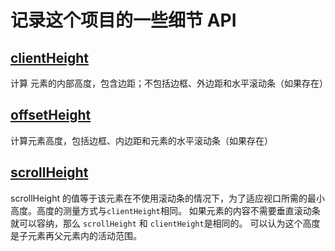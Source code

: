 # 记录这个项目的一些细节 API
## [clientHeight](https://developer.mozilla.org/zh-CN/docs/Web/API/Element/clientHeight)
计算 元素的内部高度，包含边距；不包括边框、外边距和水平滚动条（如果存在）

## [offsetHeight](https://developer.mozilla.org/zh-CN/docs/Web/API/HTMLElement/offsetHeight)
计算元素高度，包括边框、内边距和元素的水平滚动条（如果存在）

## [scrollHeight](https://developer.mozilla.org/zh-CN/docs/Web/API/Element/scrollHeight)
scrollHeight 的值等于该元素在不使用滚动条的情况下，为了适应视口所需的最小高度。高度的测量方式与`clientHeight`相同。
如果元素的内容不需要垂直滚动条就可以容纳，那么 `scrollHeight` 和 `clientHeight`是相同的。
可以认为这个高度是子元素再父元素内的活动范围。
